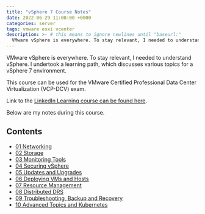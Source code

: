 ```yaml
---
title: "vSphere 7 Course Notes"
date: 2022-06-29 11:00:00 +0000
categories: server
tags: vmware esxi vcenter
description: >- # this means to ignore newlines until "baseurl:"
  VMware vSphere is everywhere. To stay relevant, I needed to understand vSphere. I undertook a learning path, which discusses various topics for a vSphere 7 environment.
---
```


VMware vSphere is everywhere. To stay relevant, I needed to understand vSphere. I undertook a learning path, which discusses various topics for a vSphere 7 environment.

This course can be used for the VMware Certified Professional Data Center Virtualization (VCP-DCV) exam.

Link to the [LinkedIn Learning course can be found here](https://www.linkedin.com/learning/paths/improve-your-vmware-vsphere-7-skills?u=56747793).

Below are my notes during this course.

## Contents

* [01 Networking](https://networkingdream.com/server/vsphere-7-01-networking/)
* [02 Storage](https://networkingdream.com/server/vsphere-7-02-storage/)
* [03 Monitoring Tools](https://networkingdream.com/server/vsphere-7-03-monitoring/)
* [04 Securing vSphere](https://networkingdream.com/server/vsphere-7-04-securing-vsphere/)
* [05 Updates and Upgrades](https://networkingdream.com/server/vsphere-7-05-updates-and-upgrades/)
* [06 Deploying VMs and Hosts](https://networkingdream.com/server/vsphere-7-06-vms-and-hosts/)
* [07 Resource Management](https://networkingdream.com/server/vsphere-7-07-resource-management/)
* [08 Distributed DRS](https://networkingdream.com/server/vsphere-7-08-distributed-resource-scheduler/)
* [09 Troubleshooting, Backup and Recovery](https://networkingdream.com/server/vsphere-7-09-troubleshooting/)
* [10 Advanced Topics and Kubernetes](https://networkingdream.com/server/vsphere-7-10-advanced-topics-and-kubernetes/)
